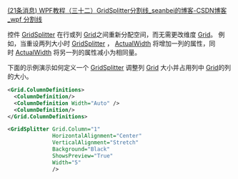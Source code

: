 [(21条消息) WPF教程（三十二）GridSplitter分割线_seanbei的博客-CSDN博客_wpf 分割线](https://blog.csdn.net/seanbei/article/details/53002237)


控件 [GridSplitter](https://docs.microsoft.com/zh-cn/dotnet/api/system.windows.controls.gridsplitter?view=windowsdesktop-6.0) 在行或列 [Grid](https://docs.microsoft.com/zh-cn/dotnet/api/system.windows.controls.grid?view=windowsdesktop-6.0)之间重新分配空间，而无需更改维度 [Grid](https://docs.microsoft.com/zh-cn/dotnet/api/system.windows.controls.grid?view=windowsdesktop-6.0)。 例如，当重设两列大小时 [GridSplitter](https://docs.microsoft.com/zh-cn/dotnet/api/system.windows.controls.gridsplitter?view=windowsdesktop-6.0) ， [ActualWidth](https://docs.microsoft.com/zh-cn/dotnet/api/system.windows.controls.columndefinition.actualwidth?view=windowsdesktop-6.0) 将增加一列的属性，同时 [ActualWidth](https://docs.microsoft.com/zh-cn/dotnet/api/system.windows.controls.columndefinition.actualwidth?view=windowsdesktop-6.0) 将另一列的属性减小为相同量。

下面的示例演示如何定义一个 [GridSplitter](https://docs.microsoft.com/zh-cn/dotnet/api/system.windows.controls.gridsplitter?view=windowsdesktop-6.0) 调整列 [Grid](https://docs.microsoft.com/zh-cn/dotnet/api/system.windows.controls.grid?view=windowsdesktop-6.0) 大小并占用列中 [Grid](https://docs.microsoft.com/zh-cn/dotnet/api/system.windows.controls.grid?view=windowsdesktop-6.0)的列的大小。

```xml
<Grid.ColumnDefinitions>
  <ColumnDefinition/>
  <ColumnDefinition Width="Auto" />
  <ColumnDefinition/>
</Grid.ColumnDefinitions>
```

```xml
<GridSplitter Grid.Column="1"
              HorizontalAlignment="Center"
              VerticalAlignment="Stretch"
              Background="Black" 
              ShowsPreview="True"
              Width="5"
              />
```


